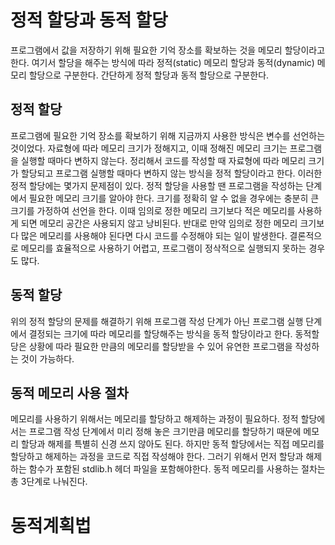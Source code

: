 # 정적 할당과 동적 할당

프로그램에서 값을 저장하기 위해 필요한 기억 장소를 확보하는 것을 메모리 할당이라고 한다. 여기서 할당을 해주는 방식에 따라 정적(static) 메모리 할당과 동적(dynamic) 메모리 할당으로 구분한다. 간단하게 정적 할당과 동적 할당으로 구분한다.

## 정적 할당

프로그램에 필요한 기억 장소를 확보하기 위해 지금까지 사용한 방식은 변수를 선언하는 것이었다. 자료형에 따라 메모리 크기가 정해지고, 이때 정해진 메모리 크기는 프로그램을 실행할 때마다 변하지 않는다. 정리해서 코드를 작성할 때 자료형에 따라 메모리 크기가 할당되고 프로그램 실행할 때마다 변하지 않는 방식을 정적 할당이라고 한다.
이러한 정적 할당에는 몇가지 문제점이 있다. 정적 할당을 사용할 땐 프로그램을 작성하는 단계에서 필요한 메모리 크기를 알아야 한다. 크기를 정확히 알 수 없을 경우에는 충분히 큰 크기를 가정하여 선언을 한다. 이때 임의로 정한 메모리 크기보다 적은 메모리를 사용하게 되면 메모리 공간은 사용되지 않고 낭비된다. 반대로 만약 임의로 정한 메모리 크기보다 많은 메모리를 사용해야 된다면 다시 코드를 수정해야 되는 일이 발생한다. 결론적으로 메모리를 효율적으로 사용하기 어렵고, 프로그램이 정삭적으로 실행되지 못하는 경우도 많다.

## 동적 할당

위의 정적 할당의 문제를 해결하기 위해 프로그램 작성 단계가 아닌 프로그램 실행 단계에서 결정되는 크기에 따라 메모리를 할당해주는 방식을 동적 할당이라고 한다. 동적할당은 상황에 따라 필요한 만큼의 메모리를 할당받을 수 있어 유연한 프로그램을 작성하는 것이 가능하다.

## 동적 메모리 사용 절차

메모리를 사용하기 위해서는 메모리를 할당하고 해제하는 과정이 필요하다. 정적 할당에서는 프로그램 작성 단계에서 미리 정해 놓은 크기만큼 메모리를 할당하기 때문에 메모리 할당과 해제를 특별히 신경 쓰지 않아도 된다. 하지만 동적 할당에서는 직접 메모리를 할당하고 해제하는 과정을 코드로 직접 작성해야 한다. 그러기 위해서 먼저 할당과 해제하는 함수가 포함된 stdlib.h 헤더 파일을 포함해야한다. 동적 메모리를 사용하는 절차는 총 3단계로 나눠진다.

# 동적계획법
